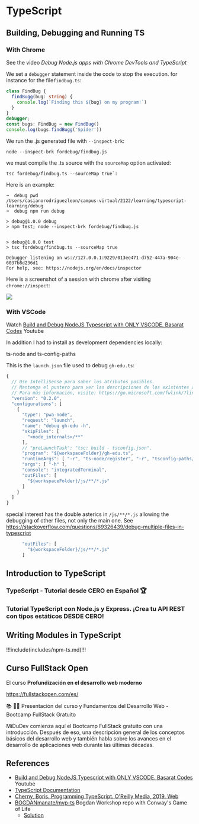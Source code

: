 # TypeScript

## Building, Debugging and Running TS 

### With Chrome

See the video *Debug Node.js apps with Chrome DevTools and TypeScript*

<youtube id="bV-DHjmwuZ0"></youtube>

We set a `debugger` statement inside the code to stop the execution. for instance for the file`findbug.ts`:

```ts
class FindBug {
  findBugg(bug: string) {
    console.log(`Finding this ${bug} on my program!`)
  }
}
debugger;
const bugs: FindBug = new FindBug()
console.log(bugs.findBugg('Spider'))
```

We run the .js generated file with `--inspect-brk`:

```
node --inspect-brk fordebug/findbug.js
```

we must compile the .ts source with the `sourceMap` option activated:

``` 
tsc fordebug/findbug.ts --sourceMap true`:
```

Here is an example:

```
➜  debug pwd
/Users/casianorodriguezleon/campus-virtual/2122/learning/typescript-learning/debug
➜  debug npm run debug

> debug@1.0.0 debug
> npm test; node --inspect-brk fordebug/findbug.js


> debug@1.0.0 test
> tsc fordebug/findbug.ts --sourceMap true

Debugger listening on ws://127.0.0.1:9229/013ee471-d752-447a-904e-6037b8d236d1
For help, see: https://nodejs.org/en/docs/inspector
```

Here is a screenshot of a session with chrome after visiting `chrome://inspect`:

![](/images/debugging-ts-with-chrome.png)


### With VSCode

Watch [Build and Debug NodeJS Typescript with ONLY VSCODE. Basarat Codes](https://youtu.be/JdvkaW2xeiI) Youtube

<youtube id="JdvkaW2xeiI"></youtube>

In addition I had to install as development dependencies locally:

ts-node and ts-config-paths

This is the `launch.json` file used to debug `gh-edu.ts`:

```js
{
  // Use IntelliSense para saber los atributos posibles.
  // Mantenga el puntero para ver las descripciones de los existentes atributos.
  // Para más información, visite: https://go.microsoft.com/fwlink/?linkid=830387
  "version": "0.2.0",
  "configurations": [
    {
      "type": "pwa-node",
      "request": "launch",
      "name": "debug gh-edu -h",
      "skipFiles": [
        "<node_internals>/**"
      ],
      // "preLaunchTask": "tsc: build - tsconfig.json",
      "program": "${workspaceFolder}/gh-edu.ts",
      "runtimeArgs": [ "-r", "ts-node/register", "-r", "tsconfig-paths/register" ],
      "args": [ "-h" ],
      "console": "integratedTerminal",
      "outFiles": [
        "${workspaceFolder}/js/**/*.js"
      ]
    }
  ]
}
```

special interest has the double asterics in `/js/**/*.js` allowing the debugging of other files, not only the main one. 
See 
<https://stackoverflow.com/questions/69326439/debug-multiple-files-in-typescript>

```js
      "outFiles": [
        "${workspaceFolder}/js/**/*.js"
      ]
```

## Introduction to TypeScript


### TypeScript - Tutorial desde CERO en Español 🏆

<youtube id="xtp_DuPxo9Q"></youtube>



### Tutorial TypeScript con Node.js y Express. ¡Crea tu API REST con tipos estáticos DESDE CERO!

<youtube id="https://youtu.be/ZpY5KdGQvwI"></youtube>


## Writing Modules in TypeScript

!!!include(includes/npm-ts.md)!!!


## Curso FullStack Open 

El curso **Profundización en el desarrollo web moderno**

<https://fullstackopen.com/es/>

📚 🧑‍💻 Presentación del curso y Fundamentos del Desarrollo Web - Bootcamp FullStack Gratuito

<youtube id="https://youtu.be/wTpuKOhGfJE"></youtube>

MiDuDev comienza aquí el Bootcamp FullStack gratuito con una introducción. Después de eso,  una descripción general de los conceptos básicos del desarrollo web y también habla sobre los avances en el desarrollo de aplicaciones web durante las últimas décadas.

## References

* [Build and Debug NodeJS Typescript with ONLY VSCODE. Basarat Codes](https://youtu.be/JdvkaW2xeiI) Youtube
* [TypeScript Documentation](https://www.typescriptlang.org/docs/home.html)
* [Cherny, Boris. Programming TypeScript. O'Reilly Media, 2019. Web](https://puntoq.ull.es/permalink/f/15vbjs7/ullsfx4100000008045440)
* [BOGDANmanate/mvp-ts](https://github.com/BOGDANmanate/mvp-ts) Bogdan Workshop repo with Conway's Game of Life
  * [Solution](https://github.com/bogdanmanate/mvp-ts/tree/stable)